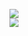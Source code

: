 [![](https://img.shields.io/badge/Made%20With-Github%20Spray-lightgrey.svg?style=for-the-badge&logo=github)](https://github.com/Annihil/github-spray#31019)  
[![](https://i.imgur.com/2DrTn0Z.gif)](https://github.com/Annihil/github-spray)
